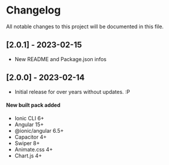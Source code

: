 # Changelog
All notable changes to this project will be documented in this file.

## [2.0.1] - 2023-02-15
- New README and Package.json infos

## [2.0.0] - 2023-02-14
- Initial release for over years without updates. :P

#### New built pack added
- Ionic CLI 6+
- Angular 15+
- @ionic/angular 6.5+
- Capacitor 4+
- Swiper 8+
- Animate.css 4+
- Chart.js 4+
